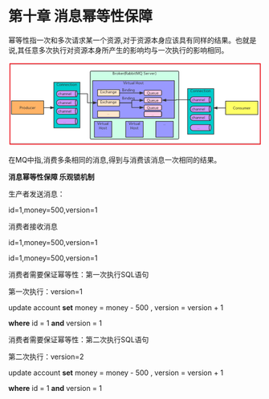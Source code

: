 # 第十章 消息幂等性保障

幂等性指一次和多次请求某一个资源,对于资源本身应该具有同样的结果。也就是说,其任意多次执行对资源本身所产生的影响均与一次执行的影响相同。

![](image/image_84_77opiwQvTO.png)

在MQ中指,消费多条相同的消息,得到与消费该消息一次相同的结果。

**消息幂等性保障 乐观锁机制**

生产者发送消息：

id=1,money=500,version=1

消费者接收消息

id=1,money=500,version=1

id=1,money=500,version=1

消费者需要保证幂等性：第一次执行SQL语句

第一次执行：version=1

update account **set** money = money - 500 , version = version + 1

**where** id = 1 **and** version = 1

消费者需要保证幂等性：第二次执行SQL语句

第二次执行：version=2

update account **set** money = money - 500 , version = version + 1

**where** id = 1 **and** version = 1

